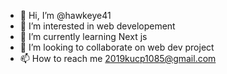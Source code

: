 - 👋 Hi, I’m @hawkeye41
- 👀 I’m interested in web developement
- 🌱 I’m currently learning Next js
- 💞️ I’m looking to collaborate on web dev project
- 📫 How to reach me 2019kucp1085@gmail.com

<!---
hawkeye41/hawkeye41 is a ✨ special ✨ repository because its `README.md` (this file) appears on your GitHub profile.
You can click the Preview link to take a look at your changes.
--->
